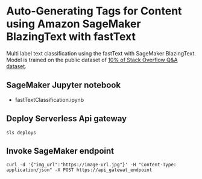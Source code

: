 # Auto-Generating Tags for Content using Amazon SageMaker BlazingText with fastText

Multi label text classification using the fastText with SageMaker BlazingText.
Model is trained on the public dataset of [10% of Stack Overflow Q&A dataset](https://medium.com/r/?url=https%3A%2F%2Fwww.kaggle.com%2Fstackoverflow%2Fstacksample).

## SageMaker Jupyter notebook

- fastTextClassification.ipynb

## Deploy Serverless Api gateway

```
sls deploys
```

## Invoke SageMaker endpoint

```
curl -d '{"img_url":"https://image-url.jpg"}' -H "Content-Type: application/json" -X POST https://api_gatewat_endpoint
```
